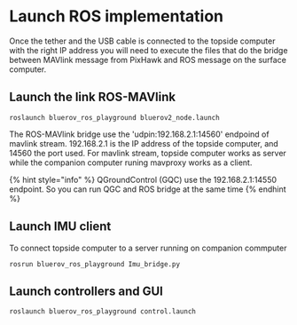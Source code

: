 # Launch ROS implementation

Once the tether and the USB cable is connected to the topside computer with the right IP address you will need to execute the files that do the bridge between MAVlink message from PixHawk and ROS message on the surface computer.

## Launch the link ROS-MAVlink

```text
roslaunch bluerov_ros_playground bluerov2_node.launch
```

The ROS-MAVlink bridge use the 'udpin:192.168.2.1:14560' endpoind of mavlink stream. 192.168.2.1 is the IP address of the topside computer, and 14560 the port used. For mavlink stream, topside computer works as server while the companion computer runing mavproxy works as a client.

{% hint style="info" %}
QGroundControl \(GQC\) use the 192.168.2.1:14550 endpoint. So you can run QGC and ROS bridge at the same time
{% endhint %}

## Launch IMU client 

To connect topside computer to a server running on companion commputer

```text
rosrun bluerov_ros_playground Imu_bridge.py
```

## Launch controllers and GUI

```text
roslaunch bluerov_ros_playground control.launch   
```

